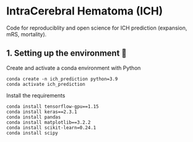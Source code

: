 # IntraCerebral Hematoma (ICH)
Code for reproduciblity and open science for ICH prediction (expansion, mRS, mortality).

## 1. Setting up the environment :deciduous_tree:
Create and activate a conda environment with Python
 ```
conda create -n ich_prediction python=3.9
conda activate ich_prediction
 ```
Install the requirements
 ```
conda install tensorflow-gpu==1.15
conda install keras==2.3.1
conda install pandas
conda install matplotlib==3.2.2
conda install scikit-learn=0.24.1
conda install scipy
